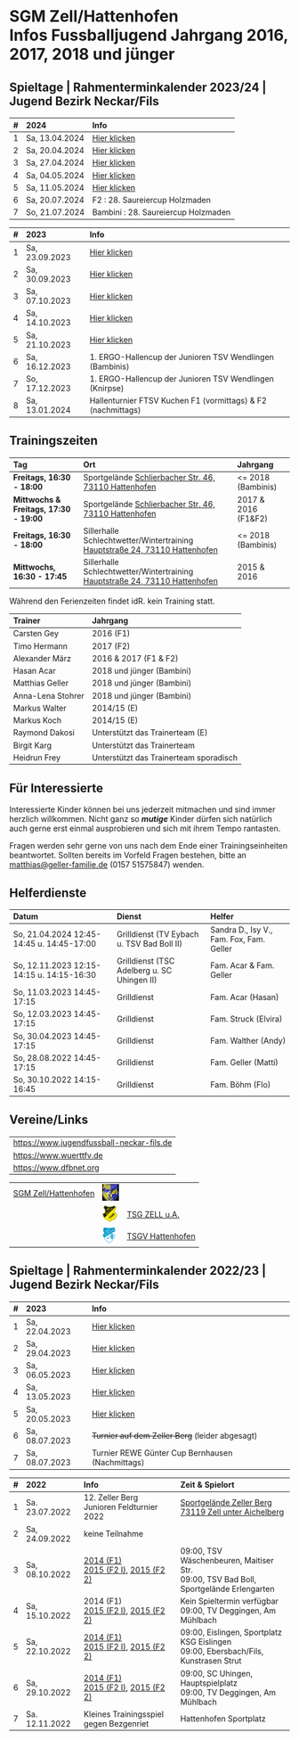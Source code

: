 # SGM Zell/Hattenhofen<br/>Infos Fussballjugend Jahrgang 2016, 2017, 2018 und jünger

## Spieltage | Rahmenterminkalender 2023/24 | Jugend Bezirk Neckar/Fils

| #    | 2024           | Info                                |
| :--- | :------------- | :---------------------------------- |
| 1    | Sa, 13.04.2024 | [Hier klicken](/2024)               |
| 2    | Sa, 20.04.2024 | [Hier klicken](/2024)               |
| 3    | Sa, 27.04.2024 | [Hier klicken](/2024)               |
| 4    | Sa, 04.05.2024 | [Hier klicken](/2024)               |
| 5    | Sa, 11.05.2024 | [Hier klicken](/2024)               |
| 6    | Sa, 20.07.2024 | F2 : 28. Saureiercup Holzmaden      |
| 7    | So, 21.07.2024 | Bambini : 28. Saureiercup Holzmaden |

| #    | 2023           | Info                                                         |
| :--- | :------------- | :----------------------------------------------------------- |
| 1    | Sa, 23.09.2023 | [Hier klicken](/2023)                                        |
| 2    | Sa, 30.09.2023 | [Hier klicken](/2023)                                        |
| 3    | Sa, 07.10.2023 | [Hier klicken](/2023)                                        |
| 4    | Sa, 14.10.2023 | [Hier klicken](/2023)                                        |
| 5    | Sa, 21.10.2023 | [Hier klicken](/2023)                                        |
| 6    | Sa, 16.12.2023 | 1. ERGO-Hallencup der Junioren TSV Wendlingen (Bambinis)     |
| 7    | So, 17.12.2023 | 1. ERGO-Hallencup der Junioren TSV Wendlingen (Knirpse)      |
| 8    | Sa, 13.01.2024 | Hallenturnier FTSV Kuchen F1 (vormittags) & F2 (nachmittags) |

## Trainingszeiten

| Tag                                     | Ort                                                                                                                                                                       | Jahrgang            |
| :-------------------------------------- | :------------------------------------------------------------------------------------------------------------------------------------------------------------------------ | :------------------ |
| **Freitags, 16:30 - 18:00**             | Sportgelände <a href="https://goo.gl/maps/FJQeoiVucuZiPWvFA" target="_blank" rel="noopener noreferrer">Schlierbacher Str. 46, 73110 Hattenhofen</a>                       | <= 2018 (Bambinis)  |
| **Mittwochs & Freitags, 17:30 - 19:00** | Sportgelände <a href="https://goo.gl/maps/FJQeoiVucuZiPWvFA" target="_blank" rel="noopener noreferrer">Schlierbacher Str. 46, 73110 Hattenhofen</a>                       | 2017 & 2016 (F1&F2) |
| **Freitags, 16:30 - 18:00**             | Sillerhalle Schlechtwetter/Wintertraining <a href="https://goo.gl/maps/6ABxqEwNToafWStF8" target="_blank" rel="noopener noreferrer">Hauptstraße 24, 73110 Hattenhofen</a> | <= 2018 (Bambinis)  |
| **Mittwochs, 16:30 - 17:45**            | Sillerhalle Schlechtwetter/Wintertraining <a href="https://goo.gl/maps/6ABxqEwNToafWStF8" target="_blank" rel="noopener noreferrer">Hauptstraße 24, 73110 Hattenhofen</a> | 2015 & 2016         |

Während den Ferienzeiten findet idR. kein Training statt.

| Trainer           | Jahrgang                               |
| :---------------- | :------------------------------------- |
| Carsten Gey       | 2016 (F1)                              |
| Timo Hermann      | 2017 (F2)                              |
| Alexander März    | 2016 & 2017 (F1 & F2)                  |
| Hasan Acar        | 2018 und jünger (Bambini)              |
| Matthias Geller   | 2018 und jünger (Bambini)              |
| Anna-Lena Stohrer | 2018 und jünger (Bambini)              |
| Markus Walter     | 2014/15 (E)                            |
| Markus Koch       | 2014/15 (E)                            |
| Raymond Dakosi    | Unterstützt das Trainerteam (E)        |
| Birgit Karg       | Unterstützt das Trainerteam            |
| Heidrun Frey      | Unterstützt das Trainerteam sporadisch |

## Für Interessierte

Interessierte Kinder können bei uns jederzeit mitmachen und sind immer herzlich willkommen.
Nicht ganz so ***mutige*** Kinder dürfen sich natürlich auch gerne erst einmal ausprobieren und sich mit ihrem Tempo rantasten.

Fragen werden sehr gerne von uns nach dem Ende einer Trainingseinheiten beantwortet.
Sollten bereits im Vorfeld Fragen bestehen, bitte an matthias@geller-familie.de (0157 51575847) wenden.

## Helferdienste

| Datum                                     | Dienst                                      | Helfer                                   |
| :---------------------------------------- | :------------------------------------------ | :--------------------------------------- |
| So, 21.04.2024 12:45-14:45 u. 14:45-17:00 | Grilldienst (TV Eybach u. TSV Bad Boll II)  | Sandra D., Isy V., Fam. Fox, Fam. Geller |
| So, 12.11.2023 12:15-14:15 u. 14:15-16:30 | Grilldienst (TSC Adelberg u. SC Uhingen II) | Fam. Acar & Fam. Geller                  |
| So, 11.03.2023 14:45-17:15                | Grilldienst                                 | Fam. Acar (Hasan)                        |
| So, 12.03.2023 14:45-17:15                | Grilldienst                                 | Fam. Struck (Elvira)                     |
| So, 30.04.2023 14:45-17:15                | Grilldienst                                 | Fam. Walther (Andy)                      |
| So, 28.08.2022 14:45-17:15                | Grilldienst                                 | Fam. Geller (Matti)                      |
| So, 30.10.2022 14:15-16:45                | Grilldienst                                 | Fam. Böhm (Flo)                          |

## Vereine/Links

|                                           |
| :---------------------------------------- |
| https://www.jugendfussball-neckar-fils.de |
| https://www.wuerttfv.de                   |
| https://www.dfbnet.org                    |

|                                                          |                                                              |                                                  |
| -------------------------------------------------------: | :----------------------------------------------------------- | :----------------------------------------------- |
| [SGM Zell/Hattenhofen](https://sgm-zell-hattenhofen.de/) | <img src="cropped-SGM-Zell_Hattenhofen-2.jpg" height="30" /> |                                                  |
|                                                          | <img src="logo_zua.png" height="30" />                       | [TSG ZELL u.A.](https://www.tsg-zell.de/)        |
|                                                          | <img src="logo-hat.gif" height="30" />                       | [TSGV Hattenhofen](https://tsgv-hattenhofen.de/) |

## Spieltage | Rahmenterminkalender 2022/23 | Jugend Bezirk Neckar/Fils

| #    | 2023           | Info                                              |
| :--- | :------------- | :------------------------------------------------ |
| 1    | Sa, 22.04.2023 | [Hier klicken](/Archiv/2023)                      |
| 2    | Sa, 29.04.2023 | [Hier klicken](/Archiv/2023)                      |
| 3    | Sa, 06.05.2023 | [Hier klicken](/Archiv/2023)                      |
| 4    | Sa, 13.05.2023 | [Hier klicken](/Archiv/2023)                      |
| 5    | Sa, 20.05.2023 | [Hier klicken](/Archiv/2023)                      |
| 6    | Sa, 08.07.2023 | ~~Turnier auf dem Zeller Berg~~ (leider abgesagt) |
| 7    | Sa, 08.07.2023 | Turnier REWE Günter Cup Bernhausen (Nachmittags)  |

| #    | 2022           | Info                                                                                                                                   | Zeit & Spielort                                                                                   |
| :--- | :------------- | :------------------------------------------------------------------------------------------------------------------------------------- | :------------------------------------------------------------------------------------------------ |
| 1    | Sa. 23.07.2022 | 12. Zeller Berg<br/>Junioren Feldturnier 2022                                                                                          | [Sportgelände Zeller Berg<br/>73119 Zell unter Aichelberg](https://goo.gl/maps/adBif8bE646YN44J6) | - [Spielplan F1](/Archiv/2022/2022.07.23-ZellerBerg-F1-Spielplan.pdf)<br/>- [Spielplan F2](/Archiv/2022/2022.07.23-ZellerBerg-F2-Spielplan.pdf)<br/>- [Turnierbestimmungen](/Archiv/2022/2022.07.23-ZellerBerg-Turnierbestimmungen.pdf) |
| 2    | Sa, 24.09.2022 | keine Teilnahme                                                                                                                        |                                                                                                   |
| 3    | Sa, 08.10.2022 | [2014 (F1)](/Archiv/2022/F1-SpT2-Gr7.pdf)<br/>[2015 (F2 I)](/Archiv/2022/F2-SpT2-Gr6.pdf), [2015 (F2 2)](/Archiv/2022/F2-SpT2-Gr7.pdf) | 09:00, TSV Wäschenbeuren, Maitiser Str.<br/>09:00, TSV Bad Boll, Sportgelände Erlengarten         |
| 4    | Sa, 15.10.2022 | 2014 (F1)<br/>[2015 (F2 I)](/Archiv/2022/F2-SpT3-Gr3.pdf), [2015 (F2 2)](/Archiv/2022/F2-SpT3-Gr4.pdf)                                 | Kein Spieltermin verfügbar<br/>09:00, TV Deggingen, Am Mühlbach                                   |
| 5    | Sa, 22.10.2022 | [2014 (F1)](/Archiv/2022/F1-SpT4-Gr3.pdf)<br/>[2015 (F2 I)](/Archiv/2022/F2-SpT4-Gr1.pdf), [2015 (F2 2)](/Archiv/2022/F2-SpT4-Gr2.pdf) | 09:00, Eislingen, Sportplatz KSG Eislingen<br/>09:00, Ebersbach/Fils, Kunstrasen Strut            |
| 6    | Sa, 29.10.2022 | [2014 (F1)](/Archiv/2022/F1-SpT5-Gr3.pdf)<br/>[2015 (F2 I)](/Archiv/2022/F2-SpT5-Gr3.pdf), [2015 (F2 2)](/Archiv/2022/F2-SpT5-Gr4.pdf) | 09:00, SC Uhingen, Hauptspielplatz<br/>09:00, TV Deggingen, Am Mühlbach                           |
| 7    | Sa. 12.11.2022 | Kleines Trainingsspiel gegen Bezgenriet                                                                                                | Hattenhofen Sportplatz                                                                            | 3 Spielstationen + Spiele                                                                                                                                                                                                               |

